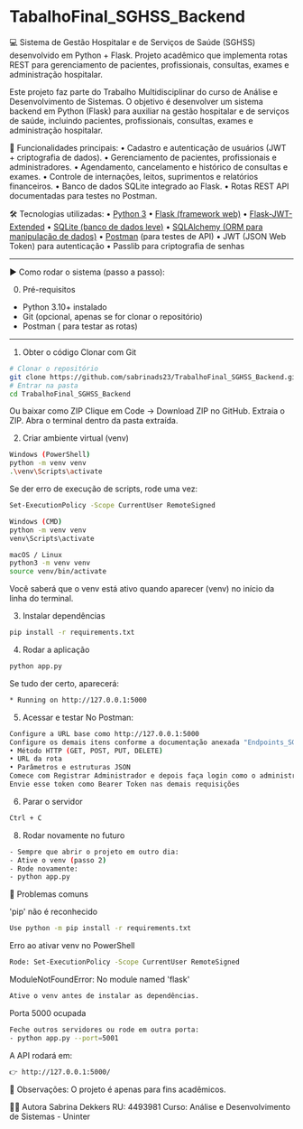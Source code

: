 # TabalhoFinal_SGHSS_Backend
💻 Sistema de Gestão Hospitalar e de Serviços de Saúde (SGHSS) desenvolvido em Python + Flask. Projeto acadêmico que implementa rotas REST para gerenciamento de pacientes, profissionais, consultas, exames e administração hospitalar.

Este projeto faz parte do Trabalho Multidisciplinar do curso de Análise e Desenvolvimento de Sistemas.
O objetivo é desenvolver um sistema backend em Python (Flask) para auxiliar na gestão hospitalar e de serviços de saúde, incluindo pacientes, profissionais, consultas, exames e administração hospitalar.

🚀 Funcionalidades principais:
• Cadastro e autenticação de usuários (JWT + criptografia de dados).
• Gerenciamento de pacientes, profissionais e administradores.
• Agendamento, cancelamento e histórico de consultas e exames.
• Controle de internações, leitos, suprimentos e relatórios financeiros.
• Banco de dados SQLite integrado ao Flask.
• Rotas REST API documentadas para testes no Postman.

🛠️ Tecnologias utilizadas:
• [Python 3](https://www.python.org/)
• [Flask (framework web)](https://flask.palletsprojects.com/)
• [Flask-JWT-Extended](https://flask-jwt-extended.readthedocs.io/)
• [SQLite (banco de dados leve)](https://www.sqlite.org/index.html)
• [SQLAlchemy (ORM para manipulação de dados)](https://www.sqlalchemy.org/)
• [Postman](https://www.postman.com/) (para testes de API)
• JWT (JSON Web Token) para autenticação
• Passlib para criptografia de senhas

---

▶️ Como rodar o sistema (passo a passo):

0) Pré-requisitos
- Python 3.10+ instalado  
- Git (opcional, apenas se for clonar o repositório)  
- Postman ( para testar as rotas)

---

1) Obter o código
Clonar com Git
```bash
# Clonar o repositório
git clone https://github.com/sabrinads23/TrabalhoFinal_SGHSS_Backend.git
# Entrar na pasta
cd TrabalhoFinal_SGHSS_Backend
```
Ou baixar como ZIP
Clique em Code → Download ZIP no GitHub.
Extraia o ZIP.
Abra o terminal dentro da pasta extraída.

2) Criar ambiente virtual (venv)
```bash
Windows (PowerShell)
python -m venv venv
.\venv\Scripts\activate
```
Se der erro de execução de scripts, rode uma vez:
```bash
Set-ExecutionPolicy -Scope CurrentUser RemoteSigned

Windows (CMD)
python -m venv venv
venv\Scripts\activate

macOS / Linux
python3 -m venv venv
source venv/bin/activate
```
Você saberá que o venv está ativo quando aparecer (venv) no início da linha do terminal.

3) Instalar dependências
```bash
pip install -r requirements.txt
```

4) Rodar a aplicação
```bash
python app.py
```
Se tudo der certo, aparecerá:
```bash
* Running on http://127.0.0.1:5000
```
5) Acessar e testar
No Postman:
```bash
Configure a URL base como http://127.0.0.1:5000
Configure os demais itens conforme a documentação anexada "Endpoints_SGHSS"
• Método HTTP (GET, POST, PUT, DELETE) 
• URL da rota 
• Parâmetros e estruturas JSON 
Comece com Registrar Administrador e depois faça login como o administrador criado para pegar o token JWT
Envie esse token como Bearer Token nas demais requisições
```
6) Parar o servidor
```bash
Ctrl + C
```
8) Rodar novamente no futuro
```bash
- Sempre que abrir o projeto em outro dia:
- Ative o venv (passo 2)
- Rode novamente:
- python app.py
```
🔧 Problemas comuns

'pip' não é reconhecido
```bash
Use python -m pip install -r requirements.txt
```
Erro ao ativar venv no PowerShell
```bash
Rode: Set-ExecutionPolicy -Scope CurrentUser RemoteSigned
```
ModuleNotFoundError: No module named 'flask'
```bash
Ative o venv antes de instalar as dependências.
```
Porta 5000 ocupada
```bash
Feche outros servidores ou rode em outra porta:
- python app.py --port=5001
```
A API rodará em:
```bash
👉 http://127.0.0.1:5000/
```
📌 Observações:
O projeto é apenas para fins acadêmicos.


👩‍💻 Autora
Sabrina Dekkers
RU: 4493981
Curso: Análise e Desenvolvimento de Sistemas - Uninter

